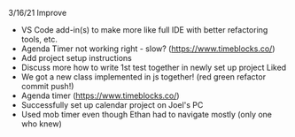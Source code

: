 3/16/21
Improve
- VS Code add-in(s) to make more like full IDE with better refactoring tools, etc.
- Agenda Timer not working right - slow? (https://www.timeblocks.co/)
- Add project setup instructions
- Discuss more how to write 1st test together in newly set up project
Liked
- We got a new class implemented in js together! (red green refactor commit push!)
- Agenda timer (https://www.timeblocks.co/)
- Successfully set up calendar project on Joel's PC
- Used mob timer even though Ethan had to navigate mostly (only one who knew)

